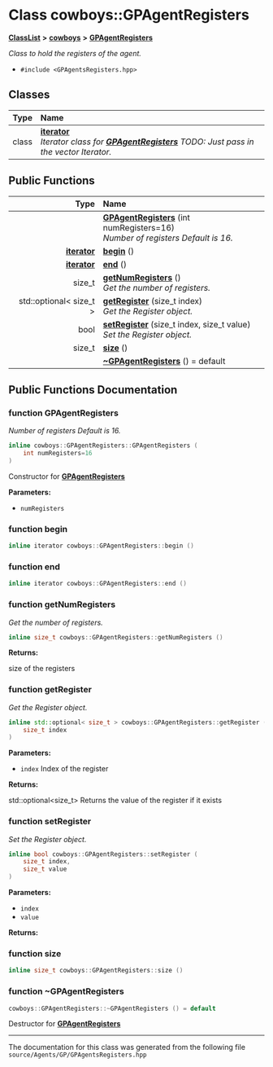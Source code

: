 

# Class cowboys::GPAgentRegisters



[**ClassList**](annotated.md) **>** [**cowboys**](namespacecowboys.md) **>** [**GPAgentRegisters**](classcowboys_1_1_g_p_agent_registers.md)



_Class to hold the registers of the agent._ 

* `#include <GPAgentsRegisters.hpp>`















## Classes

| Type | Name |
| ---: | :--- |
| class | [**iterator**](classcowboys_1_1_g_p_agent_registers_1_1iterator.md) <br>_Iterator class for_ [_**GPAgentRegisters**_](classcowboys_1_1_g_p_agent_registers.md) _TODO: Just pass in the vector Iterator._ |






















## Public Functions

| Type | Name |
| ---: | :--- |
|   | [**GPAgentRegisters**](#function-gpagentregisters) (int numRegisters=16) <br>_Number of registers Default is 16._  |
|  [**iterator**](classcowboys_1_1_g_p_agent_registers_1_1iterator.md) | [**begin**](#function-begin) () <br> |
|  [**iterator**](classcowboys_1_1_g_p_agent_registers_1_1iterator.md) | [**end**](#function-end) () <br> |
|  size\_t | [**getNumRegisters**](#function-getnumregisters) () <br>_Get the number of registers._  |
|  std::optional&lt; size\_t &gt; | [**getRegister**](#function-getregister) (size\_t index) <br>_Get the Register object._  |
|  bool | [**setRegister**](#function-setregister) (size\_t index, size\_t value) <br>_Set the Register object._  |
|  size\_t | [**size**](#function-size) () <br> |
|   | [**~GPAgentRegisters**](#function-gpagentregisters) () = default<br> |




























## Public Functions Documentation




### function GPAgentRegisters 

_Number of registers Default is 16._ 
```C++
inline cowboys::GPAgentRegisters::GPAgentRegisters (
    int numRegisters=16
) 
```



Constructor for [**GPAgentRegisters**](classcowboys_1_1_g_p_agent_registers.md) 

**Parameters:**


* `numRegisters` 




        



### function begin 

```C++
inline iterator cowboys::GPAgentRegisters::begin () 
```






### function end 

```C++
inline iterator cowboys::GPAgentRegisters::end () 
```






### function getNumRegisters 

_Get the number of registers._ 
```C++
inline size_t cowboys::GPAgentRegisters::getNumRegisters () 
```





**Returns:**

size of the registers 





        



### function getRegister 

_Get the Register object._ 
```C++
inline std::optional< size_t > cowboys::GPAgentRegisters::getRegister (
    size_t index
) 
```





**Parameters:**


* `index` Index of the register 



**Returns:**

std::optional&lt;size\_t&gt; Returns the value of the register if it exists 





        



### function setRegister 

_Set the Register object._ 
```C++
inline bool cowboys::GPAgentRegisters::setRegister (
    size_t index,
    size_t value
) 
```





**Parameters:**


* `index` 
* `value` 



**Returns:**







        



### function size 

```C++
inline size_t cowboys::GPAgentRegisters::size () 
```






### function ~GPAgentRegisters 


```C++
cowboys::GPAgentRegisters::~GPAgentRegisters () = default
```



Destructor for [**GPAgentRegisters**](classcowboys_1_1_g_p_agent_registers.md) 


        

------------------------------
The documentation for this class was generated from the following file `source/Agents/GP/GPAgentsRegisters.hpp`

